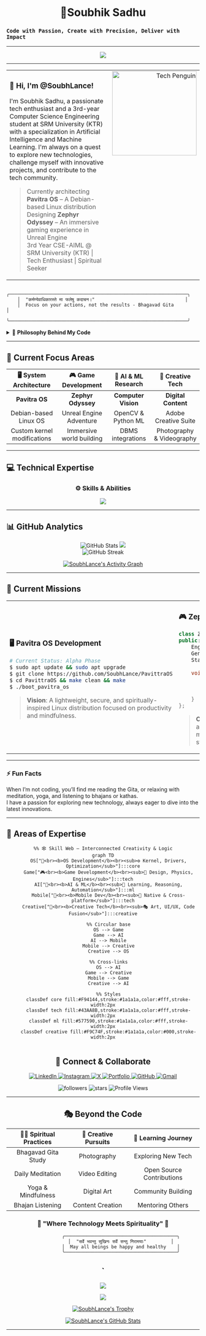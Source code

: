 <h1 align="center">🌟Soubhik Sadhu </h1>

### `Code with Passion, Create with Precision, Deliver with Impact`
---
<p align="center">
  <img src="https://readme-typing-svg.herokuapp.com?color=2EB2EC&lines=Welcome+to+my+GitHub+profile!;I+am+a+tech+enthusiast.;Let's+collaborate+on+exciting+projects!" />
</p>

---
<table>
  <tr>
    <td>

<h3>🚀 Hi, I'm <strong>@SoubhLance</strong>!</h3>

I'm Soubhik Sadhu, a passionate tech enthusiast and a 3rd-year Computer Science Engineering student at SRM University (KTR) with a specialization in Artificial Intelligence and Machine Learning. I'm always on a quest to explore new technologies, challenge myself with innovative projects, and contribute to the tech community.

<blockquote>
  Currently architecting <strong>Pavitra OS</strong> – A Debian-based Linux distribution<br>
  Designing <strong>Zephyr Odyssey</strong> – An immersive gaming experience in Unreal Engine<br>
  3rd Year CSE-AIML @ SRM University (KTR) | Tech Enthusiast | Spiritual Seeker
</blockquote>

</td>
<td align="right" style="vertical-align: top;">
  <img src="https://user-images.githubusercontent.com/74038190/216649426-0c2ee152-84d8-4707-85c4-27a378d2f78a.gif" width="220" alt="Tech Penguin">
</td>
  </tr>
</table>

```ascii
    ╭─────────────────────────────────────────────────────────────────╮
    │  "कर्मण्येवाधिकारस्ते मा फलेषु कदाचन।"                                 │
    │  Focus on your actions, not the results - Bhagavad Gita         │
    ╰─────────────────────────────────────────────────────────────────╯
```

<details>
<summary>🧠 <b>Philosophy Behind My Code</b></summary>

```python
class SoubhikSadhu:
    def __init__(self):
        self.name = "Soubhik Sadhu"
        self.role = "Digital Craftsman & AI Enthusiast"
        self.life_philosophy = "धर्म + Technology = Balanced Innovation"
        self.current_focus = ["Pavitra OS", "Zephyr Odyssey", "AI Research"]
        
    def daily_routine(self):
        return {
            "morning": "Meditation & Bhagavad Gita",
            "day": "Code, Learn, Create",
            "evening": "Bhajans & Reflection",
            "night": "Open Source Contributions"
        }
    
    def get_motto(self):
        return "Code like poetry, debug like detective, deploy like artist"
```

</details>

---

## 🎯 Current Focus Areas

<div align="center">

| 🖥️ **System Architecture** | 🎮 **Game Development** | 🤖 **AI & ML Research** | 📸 **Creative Tech** |
|:---:|:---:|:---:|:---:|
| **Pavitra OS** | **Zephyr Odyssey** | **Computer Vision** | **Digital Content** |
| Debian-based Linux OS | Unreal Engine Adventure | OpenCV & Python ML | Adobe Creative Suite |
| Custom kernel modifications | Immersive world building | DBMS integrations | Photography & Videography |

</div>

---

## 💻 Technical Expertise

<div align="center">


### ⚙️ Skills & Abilities

<p align="center">
  <a href="https://skillicons.dev">
    <img src="https://skillicons.dev/icons?i=python,java,kotlin,c,cpp,cs,html,css,js,mysql,androidstudio,vscode,anaconda,eclipse,mongodb,opencv,docker,unreal,unity,godot,git,github,vercel,figma,blender,ps,pr,ae,linux" />
  </a>
</p>


  
</div>


---

## 📊 GitHub Analytics


<p align="center">
  <img src="https://gitmystat.vercel.app/user?theme=gold&username=Soubhlance" alt="GitHub Stats" />
  <img src="https://gitmystat.vercel.app/top?theme=gold&username=Soubhlance&layout=bar"/>
  <br>
  <img src="https://github-readme-streak-stats.herokuapp.com/?user=SoubhLance&theme=dark&hide_border=true" alt="GitHub Streak" />
</p>


<div align="center">

[![SoubhLance's Activity Graph](https://github-readme-activity-graph.vercel.app/graph?username=SoubhLance&theme=react-dark)](https://github.com/SoubhLance)

</div>

---

## 🎯 Current Missions

<table>
<tr>
<td width="50%">

### 🖥️ **Pavitra OS Development**
```bash
# Current Status: Alpha Phase
$ sudo apt update && sudo apt upgrade
$ git clone https://github.com/SoubhLance/PavittraOS
$ cd PavittraOS && make clean && make
$ ./boot_pavitra_os
```
> **Vision**: A lightweight, secure, and spiritually-inspired Linux distribution focused on productivity and mindfulness.

</td>
<td width="50%">

### 🎮 **Zephyr Odyssey Game**
```cpp
class ZephyrOdyssey {
public:
    Engine* engine = UnrealEngine5;
    Genre genre = "Adventure/RPG";
    Status status = "In Development";
    
    void initialize() {
        loadAssets();
        createWorldMap();
        implementGameMechanics();
    }
};
```
> **Concept**: An immersive adventure game blending mythology with modern storytelling.

</td>
</tr>
</table>

---

### ⚡ Fun Facts
When I’m not coding, you’ll find me reading the Gita, or relaxing with meditation, yoga, and listening to bhajans or kathas.  
I have a passion for exploring new technology, always eager to dive into the latest innovations.

---

## 🎯 Areas of Expertise

<div align="center">

```mermaid
%% 🕸️ Skill Web – Interconnected Creativity & Logic
graph TD
    OS["🔧<br><b>OS Development</b><br><sub>⚙️ Kernel, Drivers, Optimization</sub>"]:::core
    Game["🎮<br><b>Game Development</b><br><sub>🎲 Design, Physics, Engines</sub>"]:::tech
    AI["🤖<br><b>AI & ML</b><br><sub>🧠 Learning, Reasoning, Automation</sub>"]:::ml
    Mobile["📱<br><b>Mobile Dev</b><br><sub>📲 Native & Cross-platform</sub>"]:::tech
    Creative["🎨<br><b>Creative Tech</b><br><sub>🎭 Art, UI/UX, Code Fusion</sub>"]:::creative

    %% Circular base
    OS --> Game
    Game --> AI
    AI --> Mobile
    Mobile --> Creative
    Creative --> OS

    %% Cross-links
    OS --> AI
    Game --> Creative
    Mobile --> Game
    Creative --> AI

    %% Styles
    classDef core fill:#F94144,stroke:#1a1a1a,color:#fff,stroke-width:2px
    classDef tech fill:#43AA8B,stroke:#1a1a1a,color:#fff,stroke-width:2px
    classDef ml fill:#577590,stroke:#1a1a1a,color:#fff,stroke-width:2px
    classDef creative fill:#F9C74F,stroke:#1a1a1a,color:#000,stroke-width:2px


```
## 🤝 Connect & Collaborate

<p align="center">
  <a href="https://www.linkedin.com/in/soubhiksadhu">
    <img src="https://skillicons.dev/icons?i=linkedin" alt="LinkedIn" />
  </a>
  <a href="https://www.instagram.com/_piklusadhu_/">
    <img src="https://skillicons.dev/icons?i=instagram" alt="Instagram" />
  </a>
  <a href="https://x.com/_PikluSadhu_">
    <img src="https://skillicons.dev/icons?i=twitter" alt="X" />
  </a>
  <a href="https://soubhik-dev.vercel.app/">
    <img src="https://skillicons.dev/icons?i=actix" alt="Portfolio" />
  </a>
  <a href="https://github.com/SoubhLance">
    <img src="https://skillicons.dev/icons?i=github" alt="GitHub" />
  </a>
  <a href="mailto:studysadhu2022@gmail.com">
    <img src="https://skillicons.dev/icons?i=gmail" alt="Gmail" />
  </a>
  <p align="center">
  <img src="https://img.shields.io/github/followers/SoubhLance?color=0D47A1&style=for-the-badge" alt="followers" />
  <img src="https://img.shields.io/github/stars/SoubhLance?color=0D47A1&style=for-the-badge" alt="stars" />
  <img src="https://komarev.com/ghpvc/?username=SoubhLance&label=Profile%20Views&color=0e75b6&style=flat" alt="Profile Views" />
</p>
</p>

---


## 🎭 Beyond the Code

<div align="center">

| 🧘‍♂️ **Spiritual Practices** | 📸 **Creative Pursuits** | 🌱 **Learning Journey** |
|:---:|:---:|:---:|
| Bhagavad Gita Study | Photography | Exploring New Tech |
| Daily Meditation | Video Editing | Open Source Contributions |
| Yoga & Mindfulness | Digital Art | Community Building |
| Bhajan Listening | Content Creation | Mentoring Others |

</div>

### 🌟 "Where Technology Meets Spirituality" 🌟

```
             ╭─────────────────────────────────────────╮
             │  "सर्वे भवन्तु सुखिनः सर्वे सन्तु निरामयाः"         │
             │  May all beings be happy and healthy    │
             ╰─────────────────────────────────────────╯
```
`
---
<p align="center">
  <img src="https://readme-typing-svg.herokuapp.com?font=JetBrains+Mono&size=20&duration=3000&pause=1000&color=FF6B6B&center=true&vCenter=true&width=600&lines=Thanks+for+visiting+my+digital+sanctuary!;Let's+code+the+future+together!;May+your+code+compile+and+your+tests+pass!;Keep+innovating%2C+keep+inspiring!" />
</p>


<p align="center">
  <img src="https://capsule-render.vercel.app/api?type=waving&color=gradient&customColorList=6,11,20&height=120&section=footer&animation=twinkling" />
</p>


<p align="center">
  <a href="https://github.com/SoubhLance">
    <img src="https://github-profile-trophy.vercel.app/?username=SoubhLance&theme=darkhub" alt="SoubhLance's Trophy" />
  </a>
</p>

<p align="center">
  <a href="https://github.com/SoubhLance">
    <img src="https://github-profile-summary-cards.vercel.app/api/cards/profile-details?username=SoubhLance&theme=github_dark" alt="SoubhLance's GitHub Stats" />
  </a>
</p>

---

